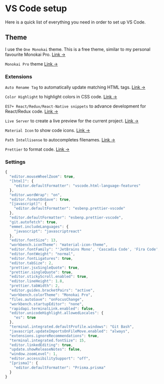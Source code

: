 # VS Code setup

Here is a quick list of everything you need in order to set up VS Code.

## Theme

I use the `One Monokai` theme. This is a free theme, similar to my personal favourite Monokai Pro. [Link &rarr;](https://marketplace.visualstudio.com/items?itemName=azemoh.one-monokai)

`Monokai Pro` theme [Link &rarr;](https://marketplace.visualstudio.com/items?itemName=monokai.theme-monokai-pro-vscode)

### Extensions

`Auto Rename Tag` to automatically update matching HTML tags. [Link &rarr;](https://marketplace.visualstudio.com/items?itemName=formulahendry.auto-rename-tag)

`Color Highlight` to highlight colors in CSS code. [Link &rarr;](https://marketplace.visualstudio.com/items?itemName=naumovs.color-highlight)

`ES7+ React/Redux/React-Native snippets` to advance development for React/Redux code. [Link &rarr;](https://marketplace.visualstudio.com/items?itemName=dsznajder.es7-react-js-snippets)

`Live Server` to create a live preview for the current project. [Link &rarr;](https://marketplace.visualstudio.com/items?itemName=ritwickdey.LiveServer)

`Material Icon` to show code icons. [Link &rarr;](https://marketplace.visualstudio.com/items?itemName=PKief.material-icon-theme)

`Path Intellisense` to autocompletes filenames. [Link &rarr;](https://marketplace.visualstudio.com/items?itemName=christian-kohler.path-intellisense)

`Prettier` to format code. [Link &rarr;](https://marketplace.visualstudio.com/items?itemName=esbenp.prettier-vscode)

### Settings

```javascript
{
  "editor.mouseWheelZoom": true,
  "[html]": {
    "editor.defaultFormatter": "vscode.html-language-features"
  },
  "editor.wordWrap": "on",
  "editor.formatOnSave": true,
  "[javascript]": {
    "editor.defaultFormatter": "esbenp.prettier-vscode"
  },
  "editor.defaultFormatter": "esbenp.prettier-vscode",
  "git.autofetch": true,
  "emmet.includeLanguages": {
    "javascript": "javascriptreact"
  },
  "editor.fontSize": 13,
  "workbench.iconTheme": "material-icon-theme",
  "editor.fontFamily": "'JetBrains Mono', 'Cascadia Code', 'Fira Code', 'Courier New', monospace",
  "editor.fontWeight": "normal",
  "editor.fontLigatures": true,
  "editor.tabSize": 2,
  "prettier.jsxSingleQuote": true,
  "prettier.singleQuote": true,
  "editor.stickyScroll.enabled": true,
  "editor.lineHeight": 1.8,
  "prettier.tabWidth": 2,
  "editor.guides.bracketPairs": "active",
  "workbench.colorTheme": "Monokai Pro",
  "files.autoSave": "onFocusChange",
  "workbench.startupEditor": "none",
  "rapidapi.terminalLink.enabled": false,
  "editor.unicodeHighlight.allowedLocales": {
    "es": true
  },
  "terminal.integrated.defaultProfile.windows": "Git Bash",
  "javascript.updateImportsOnFileMove.enabled": "always",
  "extensions.ignoreRecommendations": true,
  "terminal.integrated.fontSize": 15,
  "editor.linkedEditing": true,
  "update.showReleaseNotes": false,
  "window.zoomLevel": 1,
  "editor.accessibilitySupport": "off",
  "[prisma]": {
    "editor.defaultFormatter": "Prisma.prisma"
  }
}
```

